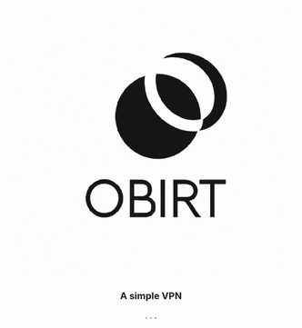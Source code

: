 <p align="center">
  <img src="./logo.png" />
</p>

<h3 align="center">A simple VPN</h3>

<p align="center">. . .</p>

